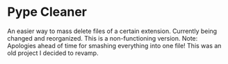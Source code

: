 # Pype Cleaner
An easier way to mass delete files of a certain extension.
Currently being changed and reorganized. This is a non-functioning version.
Note: Apologies ahead of time for smashing everything into
one file! This was an old project I decided to revamp. 